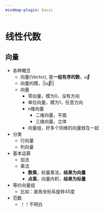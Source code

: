 ```yaml
---
mindmap-plugin: basic
---
```


# 线性代数
## 向量
- 各种概念
	- 向量(Vector), 是**一组有序的数**，$\vec{u}$
	- 向量的模，$||\vec{u}||$
	- 向量
		- 零向量，模为0，没有方向
		- 单位向量，模为1，任意方向
		- n维向量
			- 二维向量，平面
			- 三维向量，立体
		- 向量组，好多个同维的向量放在一起
- 分类
	- 行向量
	- 列向量
- 基本运算
	- 加法
	- 乘法
		- **数乘**，标量乘法，**结果为向量**
		- **点乘**，向量内积，**结果为标量**
- 等价向量组
	- 比如：直角坐标系旋转45度
- 范数
	- ！！不明白